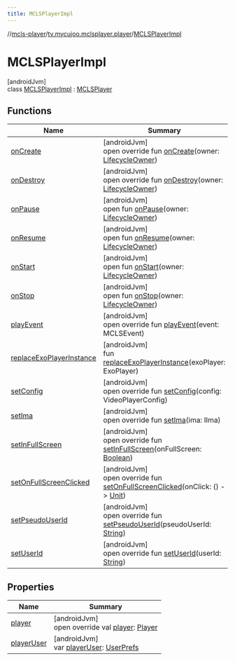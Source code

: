 ```yaml
---
title: MCLSPlayerImpl
---
```

//[mcls-player](../../../index.html)/[tv.mycujoo.mclsplayer.player](../index.html)/[MCLSPlayerImpl](index.html)



# MCLSPlayerImpl



[androidJvm]\
class [MCLSPlayerImpl](index.html) : [MCLSPlayer](../-m-c-l-s-player/index.html)



## Functions


| Name | Summary |
|---|---|
| [onCreate](on-create.html) | [androidJvm]<br>open override fun [onCreate](on-create.html)(owner: [LifecycleOwner](https://developer.android.com/reference/kotlin/androidx/lifecycle/LifecycleOwner.html)) |
| [onDestroy](on-destroy.html) | [androidJvm]<br>open override fun [onDestroy](on-destroy.html)(owner: [LifecycleOwner](https://developer.android.com/reference/kotlin/androidx/lifecycle/LifecycleOwner.html)) |
| [onPause](index.html#187777572%2FFunctions%2F255153135) | [androidJvm]<br>open fun [onPause](index.html#187777572%2FFunctions%2F255153135)(owner: [LifecycleOwner](https://developer.android.com/reference/kotlin/androidx/lifecycle/LifecycleOwner.html)) |
| [onResume](index.html#-1807945979%2FFunctions%2F255153135) | [androidJvm]<br>open fun [onResume](index.html#-1807945979%2FFunctions%2F255153135)(owner: [LifecycleOwner](https://developer.android.com/reference/kotlin/androidx/lifecycle/LifecycleOwner.html)) |
| [onStart](index.html#1240777104%2FFunctions%2F255153135) | [androidJvm]<br>open fun [onStart](index.html#1240777104%2FFunctions%2F255153135)(owner: [LifecycleOwner](https://developer.android.com/reference/kotlin/androidx/lifecycle/LifecycleOwner.html)) |
| [onStop](index.html#487071706%2FFunctions%2F255153135) | [androidJvm]<br>open fun [onStop](index.html#487071706%2FFunctions%2F255153135)(owner: [LifecycleOwner](https://developer.android.com/reference/kotlin/androidx/lifecycle/LifecycleOwner.html)) |
| [playEvent](play-event.html) | [androidJvm]<br>open override fun [playEvent](play-event.html)(event: MCLSEvent) |
| [replaceExoPlayerInstance](replace-exo-player-instance.html) | [androidJvm]<br>fun [replaceExoPlayerInstance](replace-exo-player-instance.html)(exoPlayer: ExoPlayer) |
| [setConfig](set-config.html) | [androidJvm]<br>open override fun [setConfig](set-config.html)(config: VideoPlayerConfig) |
| [setIma](set-ima.html) | [androidJvm]<br>open override fun [setIma](set-ima.html)(ima: IIma) |
| [setInFullScreen](set-in-full-screen.html) | [androidJvm]<br>open override fun [setInFullScreen](set-in-full-screen.html)(onFullScreen: [Boolean](https://kotlinlang.org/api/latest/jvm/stdlib/kotlin/-boolean/index.html)) |
| [setOnFullScreenClicked](set-on-full-screen-clicked.html) | [androidJvm]<br>open override fun [setOnFullScreenClicked](set-on-full-screen-clicked.html)(onClick: () -&gt; [Unit](https://kotlinlang.org/api/latest/jvm/stdlib/kotlin/-unit/index.html)) |
| [setPseudoUserId](set-pseudo-user-id.html) | [androidJvm]<br>open override fun [setPseudoUserId](set-pseudo-user-id.html)(pseudoUserId: [String](https://kotlinlang.org/api/latest/jvm/stdlib/kotlin/-string/index.html)) |
| [setUserId](set-user-id.html) | [androidJvm]<br>open override fun [setUserId](set-user-id.html)(userId: [String](https://kotlinlang.org/api/latest/jvm/stdlib/kotlin/-string/index.html)) |


## Properties


| Name | Summary |
|---|---|
| [player](player.html) | [androidJvm]<br>open override val [player](player.html): [Player](../../tv.mycujoo.mclsplayer.player.player/-player/index.html) |
| [playerUser](player-user.html) | [androidJvm]<br>var [playerUser](player-user.html): [UserPrefs](../../tv.mycujoo.mclsplayer.player.user/-user-prefs/index.html) |


